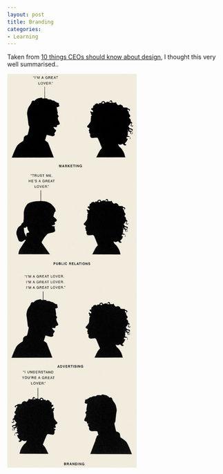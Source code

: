 ```yaml
---
layout: post
title: Branding
categories:
- Learning
---
```


Taken from [10 things CEOs should know about design](http://www.slideshare.net/novaurora/10-things-ceos-need-to-know-about-design), I thought this very well summarised..

![](/img/pr-advert-marketing-branding.jpg "pr-advert-marketing-branding")
